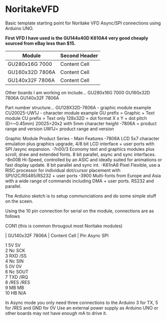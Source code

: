 # NoritakeVFD
Basic template starting point for Noritake VFD Async/SPI connections using Arduino UNO.

**First VFD I have used is the GU144x40D K610A4 very good cheaply sourced from eBay less than $15.**

| Module | Second Header |
| ------------- | ------------- |
| GU280x16G 7000  | Content Cell  |
| GU160x32D 7806A| Content Cell  |
| GU140x32F 7806A | Content Cell  |

Other boards I am working on include...
GU280x16G 7000
GU160x32D 7806A
GU140x32F 7806A

Part number structure...
   GU128X32D-7806A - graphic module example                                CU20025-UW1J - character module example 
   GU prefix = Graphic + Text module                                       CU prefix = Text only
   128x32D = dot format X x Y + dot pitch (D=~0.45mm)                      20025=20x2 with 5mm character height
  -7806A = product range and version                                       UW1J= product range and version


  Graphic Module Product Series - Main Features
  -7806A     LCD 5x7 character emulation plus graphics upgrade, 4/8 bit LCD interface + user ports with SPI /async expansion.
  -7n00/3    Economy text and graphics modules plus scroll, draw and extended fonts. 8 bit parallel, async and sync interfaces.
  -8n00B     Hi-Speed, controlled by an ASIC and ideally suited for animations or fast display update. 8 bit parallel and sync int.
  -K61nA8   Pixel Flexible, use a RISC processor for individual dot/cursor placement with SPI/I2C/RS485/RS232 + user ports
  -3900       Multi-fonts from Europe and Asia with a wide range of commands including DMA + user ports. RS232 and parallel.


The Arduino sketch is to setup communciations and do some simple stuff on the sceen.

Using the 10 pin connection for serial on the module, connections are as follows

CON1 (this is common througout most Noritake modules)  

| GU140x32F 7806A | Content Cell  |
Pin      Async      SPI

1         5V        5V         
2         Nc         SCK         
3         RXD        /SS         
4         Nc         SIN         
5         0V         0V         
6         Nc         SOUT         
7         TXD        /IRQ         
8         /RES       /RES         
9         MB         MB         
10        HB         N/A       
 

In Async mode you only need three connections to the Arduino 3 for TX, 5 for /RES and GND for 0V
Use an external power supply as Arduino UNO or other boards may not have enough mA to drive it.
